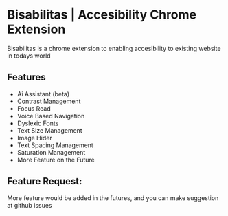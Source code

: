 # Bisabilitas | Accesibility Chrome Extension

Bisabilitas is a chrome extension to enabling accesibility to existing website in todays world

## Features

- Ai Assistant (beta)
- Contrast Management
- Focus Read
- Voice Based Navigation
- Dyslexic Fonts
- Text Size Management
- Image Hider
- Text Spacing Management
- Saturation Management
- More Feature on the Future


## Feature Request:

More feature would be added in the futures, and you can make suggestion at github issues
